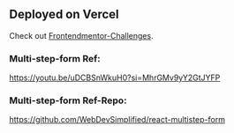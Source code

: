 ## Deployed on Vercel

Check out [Frontendmentor-Challenges](https://next-frontend-mentor.vercel.app/).

### Multi-step-form Ref:

https://youtu.be/uDCBSnWkuH0?si=MhrGMv9yY2GtJYFP

### Multi-step-form Ref-Repo:

https://github.com/WebDevSimplified/react-multistep-form
